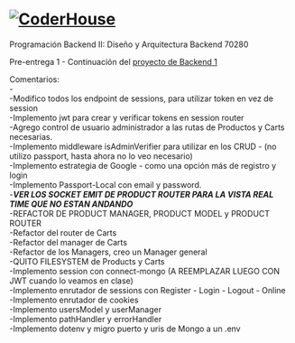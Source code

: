 # [![CoderHouse](https://www.coderhouse.com/imgs/ch.svg)](https://www.coderhouse.com/)

Programación Backend II: Diseño y Arquitectura Backend 70280

Pre-entrega 1 - Continuación del [proyecto de Backend 1](https://github.com/agusrod9/Backend1-PE1.git)

Comentarios: <br>
-<br>
-Modifico todos los endpoint de sessions, para utilizar token en vez de session<br>
-Implemento jwt para crear y verificar tokens en session router<br>
-Agrego control de usuario administrador a las rutas de Productos y Carts necesarias. <br>
-Implemento middleware isAdminVerifier para utilizar en los CRUD - (no utilizo passport, hasta ahora no lo veo necesario) <br>
-Implemento estrategia de Google - como una opción más de registro y login <br>
-Implemento Passport-Local con email y password.<br>
-***VER LOS SOCKET EMIT DE PRODUCT ROUTER PARA LA VISTA REAL TIME QUE NO ESTAN ANDANDO*** <br>
-REFACTOR DE PRODUCT MANAGER, PRODUCT MODEL y PRODUCT ROUTER <br>
-Refactor del router de Carts <br>
-Refactor del manager de Carts <br>
-Refactor de los Managers, creo un Manager general <br>
-QUITO FILESYSTEM de Products y Carts<br>
-Implemento session con connect-mongo (A REEMPLAZAR LUEGO CON JWT cuando lo veamos en clase) <br>
-Implemento enrutador de sessions con Register - Login - Logout - Online<br>
-Implemento enrutador de cookies <br>
-Implemento usersModel y userManager <br>
-Implemento pathHandler y errorHandler<br>
-Implemento dotenv y migro puerto y uris de Mongo a un .env
